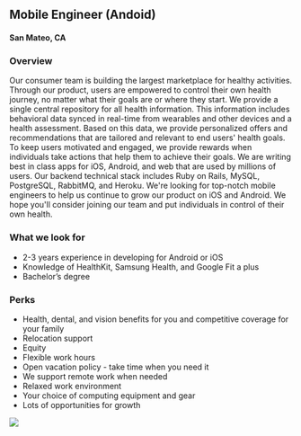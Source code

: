 ## Mobile Engineer (Andoid)
#### San Mateo, CA

### Overview
Our consumer team is building the largest marketplace for healthy activities. Through our product, users are empowered to control their own health journey, no matter what their goals are or where they start. We provide a single central repository for all health information. This information includes behavioral data synced in real-time from wearables and other devices and a health assessment. Based on this data, we provide personalized offers and recommendations that are tailored and relevant to end users' health goals. To keep users motivated and engaged, we provide rewards when individuals take actions that help them to achieve their goals.
We are writing best in class apps for iOS, Android, and web that are used by millions of users. Our backend technical stack includes Ruby on Rails, MySQL, PostgreSQL, RabbitMQ, and Heroku.
We're looking for top-notch mobile engineers to help us continue to grow our product on iOS and Android. We hope you'll consider joining our team and put individuals in control of their own health.

### What we look for
+	2-3 years experience in developing for Android or iOS
+	Knowledge of HealthKit, Samsung Health, and Google Fit a plus
+	Bachelor’s degree

### Perks
+	Health, dental, and vision benefits for you and competitive coverage for your family
+	Relocation support
+	Equity
+	Flexible work hours
+	Open vacation policy - take time when you need it
+	We support remote work when needed
+	Relaxed work environment
+	Your choice of computing equipment and gear
+	Lots of opportunities for growth


[<img src='https://dabuttonfactory.com/button.png?t=Learn+More&f=Calibri-Bold&ts=24&tc=fff&hp=20&vp=8&c=5&bgt=unicolored&bgc=29aafe'>](https://letsrockit.co/job/rxzpzgf0aw9uiehlywx0aa-mobile-engineer-andoid)
